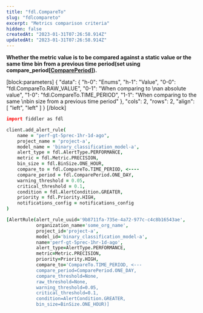 ```yaml
---
title: "fdl.CompareTo"
slug: "fdlcompareto"
excerpt: "Metrics comparison criteria"
hidden: false
createdAt: "2023-01-31T07:26:58.914Z"
updatedAt: "2023-01-31T07:26:58.914Z"
---
```

**Whether the metric value is to be compared against a static value or the same time bin from a previous time period(set using compare_period\[[ComparePeriod](https://docs.fiddler.ai/v1.5/reference/fdlcompareperiod)]).**

[block:parameters]
{
  "data": {
    "h-0": "Enums",
    "h-1": "Value",
    "0-0": "fdl.CompareTo.RAW_VALUE",
    "0-1": "When comparing to  \nan absolute value",
    "1-0": "fdl.CompareTo.TIME_PERIOD",
    "1-1": "When comparing to the same  \nbin size from a previous time period"
  },
  "cols": 2,
  "rows": 2,
  "align": [
    "left",
    "left"
  ]
}
[/block]

```coffeescript Usage
import fiddler as fdl

client.add_alert_rule(
    name = "perf-gt-5prec-1hr-1d-ago",
    project_name = 'project-a',
    model_name = 'binary_classification_model-a',
    alert_type = fdl.AlertType.PERFORMANCE,
    metric = fdl.Metric.PRECISION,
    bin_size = fdl.BinSize.ONE_HOUR, 
    compare_to = fdl.CompareTo.TIME_PERIOD, <----
    compare_period = fdl.ComparePeriod.ONE_DAY,
    warning_threshold = 0.05,
    critical_threshold = 0.1,
    condition = fdl.AlertCondition.GREATER,
    priority = fdl.Priority.HIGH,
    notifications_config = notifications_config
)
```
```coffeescript Outputs
[AlertRule(alert_rule_uuid='9b8711fa-735e-4a72-977c-c4c8b16543ae',
           organization_name='some_org_name',
           project_id='project-a',
           model_id='binary_classification_model-a',
           name='perf-gt-5prec-1hr-1d-ago',
           alert_type=AlertType.PERFORMANCE,
           metric=Metric.PRECISION,
           priority=Priority.HIGH,
           compare_to='CompareTo.TIME_PERIOD, <---
           compare_period=ComparePeriod.ONE_DAY,
           compare_threshold=None,
           raw_threshold=None,
           warning_threshold=0.05,
           critical_threshold=0.1,
           condition=AlertCondition.GREATER,
           bin_size=BinSize.ONE_HOUR)]
```